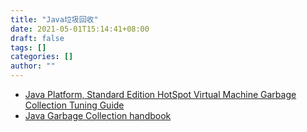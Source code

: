 ```yaml
---
title: "Java垃圾回收"
date: 2021-05-01T15:14:41+08:00
draft: false
tags: []
categories: []
author: ""
---
```



* [Java Platform, Standard Edition HotSpot Virtual Machine Garbage Collection Tuning Guide](https://docs.oracle.com/javase/8/docs/technotes/guides/vm/gctuning/index.html?spm=a2c4e.10696291.0.0.2a7d19a48hd46I)
* [Java Garbage Collection handbook](https://plumbr.io/java-garbage-collection-handbook?spm=a2c4e.10696291.0.0.348b19a4U5qMXi)
